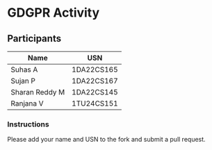 # GDGPR Activity

## Participants

| Name   | USN        |
|--------|------------|
| Suhas A| 1DA22CS165 |
| Sujan P| 1DA22CS167 |
| Sharan Reddy M| 1DA22CS145|
| Ranjana V | 1TU24CS151|

### Instructions
Please add your name and USN to the fork and submit a pull request.

